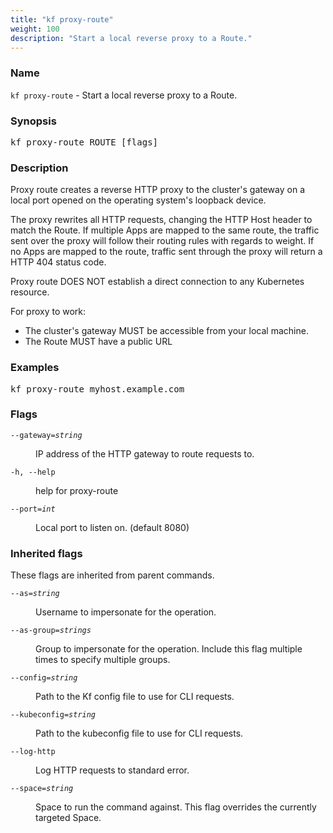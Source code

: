 ```yaml
---
title: "kf proxy-route"
weight: 100
description: "Start a local reverse proxy to a Route."
---
```

### Name

<code translate="no">kf proxy-route</code> - Start a local reverse proxy to a Route.

### Synopsis

<pre translate="no">kf proxy-route ROUTE [flags]</pre>

### Description

Proxy route creates a reverse HTTP proxy to the cluster's gateway on a local
port opened on the operating system's loopback device.

The proxy rewrites all HTTP requests, changing the HTTP Host header to match
the Route. If multiple Apps are mapped to the same route, the traffic sent
over the proxy will follow their routing rules with regards to weight.
If no Apps are mapped to the route, traffic sent through the proxy will
return a HTTP 404 status code.

Proxy route DOES NOT establish a direct connection to any Kubernetes resource.

For proxy to work:

* The cluster's gateway MUST be accessible from your local machine.
* The Route MUST have a public URL


### Examples

<pre translate="no">
kf proxy-route myhost.example.com</pre>

### Flags

<dl>
<dt><code translate="no">--gateway=<var translate="no">string</var></code></dt>
<dd><p>IP address of the HTTP gateway to route requests to.</p>
</dd>
<dt><code translate="no">-h, --help</code></dt>
<dd><p>help for proxy-route</p>
</dd>
<dt><code translate="no">--port=<var translate="no">int</var></code></dt>
<dd><p>Local port to listen on. (default 8080)</p>
</dd>
</dl>


### Inherited flags

These flags are inherited from parent commands.

<dl>
<dt><code translate="no">--as=<var translate="no">string</var></code></dt>
<dd><p>Username to impersonate for the operation.</p>
</dd>
<dt><code translate="no">--as-group=<var translate="no">strings</var></code></dt>
<dd><p>Group to impersonate for the operation. Include this flag multiple times to specify multiple groups.</p>
</dd>
<dt><code translate="no">--config=<var translate="no">string</var></code></dt>
<dd><p>Path to the Kf config file to use for CLI requests.</p>
</dd>
<dt><code translate="no">--kubeconfig=<var translate="no">string</var></code></dt>
<dd><p>Path to the kubeconfig file to use for CLI requests.</p>
</dd>
<dt><code translate="no">--log-http</code></dt>
<dd><p>Log HTTP requests to standard error.</p>
</dd>
<dt><code translate="no">--space=<var translate="no">string</var></code></dt>
<dd><p>Space to run the command against. This flag overrides the currently targeted Space.</p>
</dd>
</dl>


